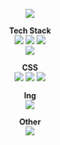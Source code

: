 <p align='center'>
 <img src="https://capsule-render.vercel.app/api?type=transparent&color=random&height=300&section=header&text=SungJiHoon&fontSize=90&fontColor=0800EE"/>
</p>
<div align="center">
 <div>
  <b>Tech Stack</b><br>
  <img src="https://img.shields.io/badge/javascript-%23323330.svg?style=for-the-badge&logo=javascript&logoColor=%23F7DF1E"/>
  <img src="https://img.shields.io/badge/react-%2320232a.svg?style=for-the-badge&logo=react&logoColor=%2361DAFB"/>
  <img src="https://img.shields.io/badge/typescript-%23007ACC.svg?style=for-the-badge&logo=typescript&logoColor=white"/>
  <br/>
  <img src="https://img.shields.io/badge/-React%20Query-FF4154?style=for-the-badge&logo=react%20query&logoColor=white"/> 

  <b>CSS</b>
  <br/>
  <img src="https://img.shields.io/badge/styled--components-DB7093?style=for-the-badge&logo=styled-components&logoColor=white"/>
  <img src="https://img.shields.io/badge/tailwindcss-%2338B2AC.svg?style=for-the-badge&logo=tailwind-css&logoColor=white"/>
  <img src="https://img.shields.io/badge/SASS-hotpink.svg?style=for-the-badge&logo=SASS&logoColor=white"/>
  
  <b>Ing</b>
  <br/>
  <img src="https://img.shields.io/badge/Next-black?style=for-the-badge&logo=next.js&logoColor=white"/> 
  
  <b>Other</b>
  <br/>
  <img src="https://img.shields.io/badge/webpack-%238DD6F9.svg?style=for-the-badge&logo=webpack&logoColor=black"/>
</div>
 <div>
</div>
</div>
